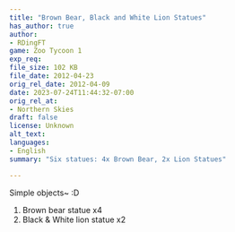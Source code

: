 ```yaml
---
title: "Brown Bear, Black and White Lion Statues"
has_author: true
author: 
- RDingFT
game: Zoo Tycoon 1
exp_req: 
file_size: 102 KB
file_date: 2012-04-23
orig_rel_date: 2012-04-09
date: 2023-07-24T11:44:32-07:00
orig_rel_at:
- Northern Skies
draft: false
license: Unknown
alt_text: 
languages:
- English
summary: "Six statues: 4x Brown Bear, 2x Lion Statues"

---
```


Simple objects~ :D
1. Brown bear statue x4
2. Black & White lion statue x2